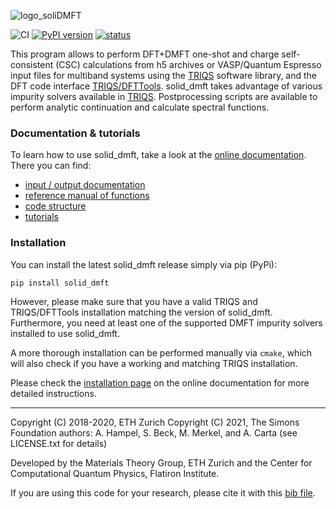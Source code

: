 ![logo_soliDMFT](https://raw.githubusercontent.com/triqs/solid_dmft/unstable/doc/logos/logo_solid_dmft.png)

![CI](https://github.com/triqs/solid_dmft/actions/workflows/build.yml/badge.svg)
[![PyPI version](https://badge.fury.io/py/solid_dmft.svg)](https://badge.fury.io/py/solid_dmft)
[![status](https://joss.theoj.org/papers/48eb529b08c6bb464b235ba919d78922/status.svg)](https://joss.theoj.org/papers/48eb529b08c6bb464b235ba919d78922)


This program allows to perform DFT+DMFT one-shot and charge self-consistent (CSC) calculations from h5 archives or VASP/Quantum Espresso input files for multiband systems using the [TRIQS](https://triqs.github.io/triqs/latest/) software library, and the DFT code interface [TRIQS/DFTTools](https://triqs.github.io/dft_tools/latest/). solid_dmft takes advantage of various impurity solvers available in [TRIQS](https://triqs.github.io/triqs/unstable/applications.html#impurity-solvers). Postprocessing scripts are available to perform analytic continuation and calculate spectral functions.

### Documentation & tutorials

To learn how to use solid_dmft, take a look at the [online documentation](https://triqs.github.io/solid_dmft/). There you can find:
* [input / output documentation](https://triqs.github.io/solid_dmft/documentation.html#input-output)
* [reference manual of functions](https://triqs.github.io/solid_dmft/documentation.html#module-reference-manual)
* [code structure](https://triqs.github.io/solid_dmft/documentation.html#code-structure)
* [tutorials](https://triqs.github.io/solid_dmft/tutorials.html)

### Installation

You can install the latest solid_dmft release simply via pip (PyPi):
```
pip install solid_dmft
```
However, please make sure that you have a valid TRIQS and TRIQS/DFTTools installation matching the version of solid_dmft. Furthermore, you need at least one of the supported DMFT impurity solvers installed to use solid_dmft. 

A more thorough installation can be performed manually via `cmake`, which will also check if you have a working and matching TRIQS installation.

Please check the [installation page](https://triqs.github.io/solid_dmft/install.html) on the online documentation for more detailed instructions.

---

Copyright (C) 2018-2020, ETH Zurich
Copyright (C) 2021, The Simons Foundation 
  authors: A. Hampel, S. Beck, M. Merkel, and A. Carta
(see LICENSE.txt for details)

Developed by the Materials Theory Group, ETH Zurich
and the Center for Computational Quantum Physics, Flatiron Institute.

If you are using this code for your research, please cite it with this
[bib file](cite_solid_dmft.bib).

